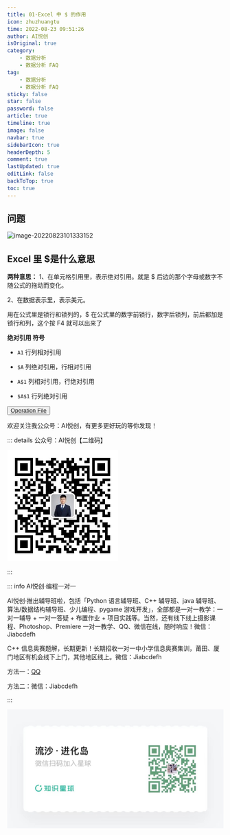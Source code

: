 ```yaml
---
title: 01-Excel 中 $ 的作用
icon: zhuzhuangtu
time: 2022-08-23 09:51:26
author: AI悦创
isOriginal: true
category: 
    - 数据分析
    - 数据分析 FAQ
tag:
    - 数据分析
    - 数据分析 FAQ
sticky: false
star: false
password: false
article: true
timeline: true
image: false
navbar: true
sidebarIcon: true
headerDepth: 5
comment: true
lastUpdated: true
editLink: false
backToTop: true
toc: true
---
```


## 问题

![image-20220823101333152](./01-Excel中$.assets/image-20220823101333152.png)

## Excel 里 $是什么意思

**两种意思：**
1、在单元格引用里，表示绝对引用。就是 $ 后边的那个字母或数字不随公式的拖动而变化。

2、在数据表示里，表示美元。

用在公式里是锁行和锁列的，$ 在公式里的数字前锁行，数字后锁列，前后都加是锁行和列，这个按 F4 就可以出来了

**绝对引用 符号**

- `A1` 行列相对引用

- `$A` 列绝对引用，行相对引用

- `A$1` 列相对引用，行绝对引用

- `$A$1` 行列绝对引用

<button name="button" style="color: black"><a href="/sjfx/Homework/2-3什么是统计指标.xlsx" target="_blank">Operation File</a></button>

欢迎关注我公众号：AI悦创，有更多更好玩的等你发现！

::: details 公众号：AI悦创【二维码】

![](/gzh.jpg)

:::

::: info AI悦创·编程一对一

AI悦创·推出辅导班啦，包括「Python 语言辅导班、C++ 辅导班、java 辅导班、算法/数据结构辅导班、少儿编程、pygame 游戏开发」，全部都是一对一教学：一对一辅导 + 一对一答疑 + 布置作业 + 项目实践等。当然，还有线下线上摄影课程、Photoshop、Premiere 一对一教学、QQ、微信在线，随时响应！微信：Jiabcdefh

C++ 信息奥赛题解，长期更新！长期招收一对一中小学信息奥赛集训，莆田、厦门地区有机会线下上门，其他地区线上。微信：Jiabcdefh

方法一：[QQ](http://wpa.qq.com/msgrd?v=3&uin=1432803776&site=qq&menu=yes)

方法二：微信：Jiabcdefh

:::

![](/zsxq.jpg)